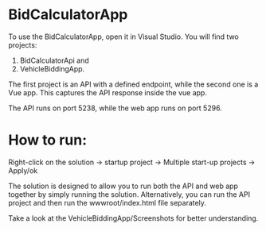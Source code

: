 # BidCalculatorApp
To use the BidCalculatorApp, open it in Visual Studio. You will find two projects: 
1. BidCalculatorApi and
2. VehicleBiddingApp.
   
The first project is an API with a defined endpoint, while the second one is a Vue app. This captures the API response inside the vue app.

The API runs on port 5238, while the web app runs on port 5296.

# How to run:
Right-click on the solution -> startup project -> Multiple start-up projects -> Apply/ok

The solution is designed to allow you to run both the API and web app together by simply running the solution. Alternatively, you can run the API project and then run the wwwroot/index.html file separately.

Take a look at the VehicleBiddingApp/Screenshots for better understanding. 
